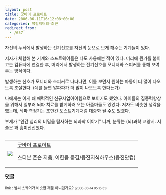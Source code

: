 ```yaml
---
layout: post
title: 굿바이 프로이트
date: 2006-06-11T16:12:08+00:00
categories: 북컬렉터의-최근
redirect_from:
  - /657
---
```


자신의 두뇌에서 발생하는 전기신호를 자신의 눈으로 보게 해주는 기계들이 있다.

저자가 체험해 본 기계와 소프트웨어들은 나도 사용해본 적이 있다. 머리에 뭔가를 붙이고는 컴퓨터에 연결한 후, 머리에서 발생하는 전기신호를 모니터와 스피커를 통해 보여주는 방식이다.

발생하는 신호가 모니터와 스피커로 나타나면, 이를 보면서 원하는 파동이 더 많이 나오도록 조절한다. (예를 들면 알파파가 더 많이 나오도록 한다든가)

나에게는 이게 꽤 매력적인 신규사업아이템으로 보이기도 했었다. 아이들의 집중력향상을 위해서 일부러 뇌파 치료를 받게하러 오는 아줌마들도 있었다. 저자도 비슷한 생각을 했는데, 뇌파 측정기는 조만간 토스트기계처럼 대중화 될 수도 있겠다.

부제가 "인간 심리의 비밀을 탐사하는 뇌과학 이야기" 니까, 분류는 (뇌)과학 교양서. 서술은 꽤 흥미진진했다.

<table align=right ><tbody><tr><td><a href="http://www.aladdin.co.kr/shop/wproduct.aspx?ISBN=8901056372&ttbkey=ttbjinto1216001&copyPaper=1"><img src="http://image.aladdin.co.kr/coveretc/book/covermini/8901056372_1.jpg" /></a></td><td align="left" ><a href="http://www.aladdin.co.kr/shop/wproduct.aspx?ISBN=8901056372&ttbkey=ttbjinto1216001&copyPaper=1" >굿바이 프로이트</a>

스티븐 존슨 지음, 이한음 옮김/웅진지식하우스(웅진닷컴)</td></tr></tbody></table>

* * *

### 댓글



<!--- cmt:1066 --->
<!--- mail: --->
<!--- parent:0 --->

<small class=comment>link : 엠씨 스퀘어가 비슷한 제품 아니던가요? <small>(2006-06-14 05:15:31)</small></small>

